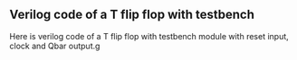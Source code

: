 ## Verilog code of a T flip flop with testbench
Here is verilog code of a T flip flop with testbench module with reset input, clock and Qbar output.g